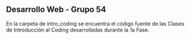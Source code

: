 ## Desarrollo Web - Grupo 54

En la carpeta de intro_coding se encuentra el código fuente de las Clases de Introducción al Coding desarrolladas durante la 1a Fase.
